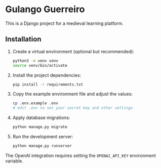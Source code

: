 # Gulango Guerreiro

This is a Django project for a medieval learning platform.

## Installation

1. Create a virtual environment (optional but recommended):
   ```bash
   python3 -m venv venv
   source venv/bin/activate
   ```
2. Install the project dependencies:
   ```bash
   pip install -r requirements.txt
   ```
3. Copy the example environment file and adjust the values:
   ```bash
   cp .env.example .env
   # edit .env to set your secret key and other settings
   ```
4. Apply database migrations:
   ```bash
   python manage.py migrate
   ```
5. Run the development server:
   ```bash
   python manage.py runserver
   ```

The OpenAI integration requires setting the `OPENAI_API_KEY` environment variable.
